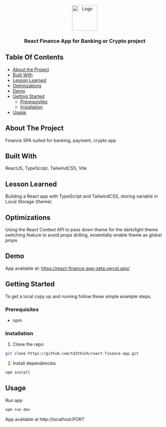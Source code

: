 <br/>
<p align="center">
  <a href="https://github.com/td2thinh/fastapi-markdown-server">
    <img src="https://d3uyj2gj5wa63n.cloudfront.net/wp-content/uploads/2021/02/fastapi-logo.png" alt="Logo" width="80" height="80">
  </a>

  <h3 align="center">React Finance App for Banking or Crypto project</h3>


</p>



## Table Of Contents

* [About the Project](#about-the-project)
* [Built With](#built-with)
* [Lesson Learned](#lesson-learned)
* [Optimizations](#optimizations)
* [Demo](#demo)
* [Getting Started](#getting-started)
  * [Prerequisites](#prerequisites)
  * [Installation](#installation)
* [Usage](#usage)


## About The Project

Finance SPA suited for banking, payment, crypto app

## Built With

ReactJS, TypeScript, TailwindCSS, Vite

## Lesson Learned

Building a React app with TypeScript and TailwindCSS, storing variable in Local Storage (theme)

## Optimizations

Using the React Context API to pass down theme for the dark/light theme switching feature to avoid props drilling, essentially enable theme as global props

## Demo

App available at: https://react-finance-app-zeta.vercel.app/

## Getting Started

To get a local copy up and running follow these simple example steps.

### Prerequisites

* npm

### Installation

1. Clone the repo

```sh
git clone https://github.com/td2thinh/react-finance-app.git
```

2. Install dependencies

```sh
npm install
```

## Usage
Run app
```sh
npm run dev 
```
App available at http://localhost:PORT

